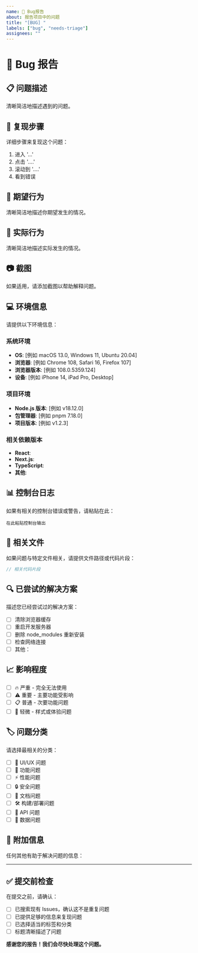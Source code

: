 ```yaml
---
name: 🐛 Bug报告
about: 报告项目中的问题
title: "[BUG] "
labels: ["bug", "needs-triage"]
assignees: ""
---
```


# 🐛 Bug 报告

## 📋 问题描述

清晰简洁地描述遇到的问题。

<!-- 请详细描述你遇到的问题 -->

## 🔄 复现步骤

详细步骤来复现这个问题：

1. 进入 '...'
2. 点击 '....'
3. 滚动到 '....'
4. 看到错误

## 🎯 期望行为

清晰简洁地描述你期望发生的情况。

<!-- 描述你期望的正确行为 -->

## 📱 实际行为

清晰简洁地描述实际发生的情况。

<!-- 描述实际发生了什么 -->

## 📷 截图

如果适用，请添加截图以帮助解释问题。

<!-- 拖拽截图到这里或使用其他方式提供截图 -->

## 💻 环境信息

请提供以下环境信息：

### 系统环境

- **OS**: [例如 macOS 13.0, Windows 11, Ubuntu 20.04]
- **浏览器**: [例如 Chrome 108, Safari 16, Firefox 107]
- **浏览器版本**: [例如 108.0.5359.124]
- **设备**: [例如 iPhone 14, iPad Pro, Desktop]

### 项目环境

- **Node.js 版本**: [例如 v18.12.0]
- **包管理器**: [例如 pnpm 7.18.0]
- **项目版本**: [例如 v1.2.3]

### 相关依赖版本

<!-- 如果问题与特定依赖相关，请列出版本信息 -->

- **React**:
- **Next.js**:
- **TypeScript**:
- **其他**:

## 📊 控制台日志

如果有相关的控制台错误或警告，请粘贴在此：

```
在此粘贴控制台输出
```

## 📄 相关文件

如果问题与特定文件相关，请提供文件路径或代码片段：

```typescript
// 相关代码片段
```

## 🔍 已尝试的解决方案

描述您已经尝试过的解决方案：

- [ ] 清除浏览器缓存
- [ ] 重启开发服务器
- [ ] 删除 node_modules 重新安装
- [ ] 检查网络连接
- [ ] 其他：

## 📈 影响程度

- [ ] 🔥 严重 - 完全无法使用
- [ ] ⚠️ 重要 - 主要功能受影响
- [ ] 📋 普通 - 次要功能问题
- [ ] 🎨 轻微 - 样式或体验问题

## 🏷️ 问题分类

请选择最相关的分类：

- [ ] 📱 UI/UX 问题
- [ ] 🔧 功能问题
- [ ] ⚡ 性能问题
- [ ] 🔒 安全问题
- [ ] 📝 文档问题
- [ ] 🛠️ 构建/部署问题
- [ ] 🔗 API 问题
- [ ] 💾 数据问题

## 📎 附加信息

任何其他有助于解决问题的信息：

<!--
- 相关Issue链接
- Stack Overflow讨论链接
- 相关文档链接
- 其他有用信息
-->

---

## ✅ 提交前检查

在提交之前，请确认：

- [ ] 已搜索现有 Issues，确认这不是重复问题
- [ ] 已提供足够的信息来复现问题
- [ ] 已选择适当的标签和分类
- [ ] 标题清晰描述了问题

**感谢您的报告！我们会尽快处理这个问题。**
